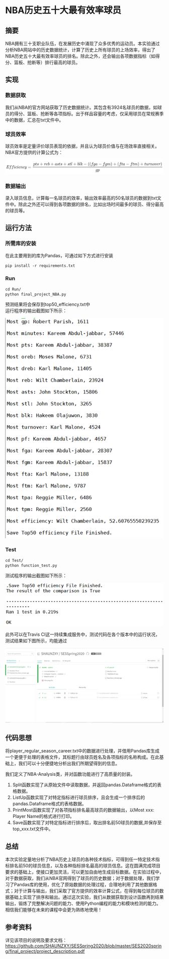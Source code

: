 # NBA历史五十大最有效率球员
## 摘要
NBA拥有三十支职业队伍，在发展历史中涌现了众多优秀的运动员。本实验通过分析NBA网站中的历史数据统计，计算了历史上所有球员的上场效率，得出了NBA历史五十大最有效率球员的排名。除此之外，还会输出各项数据指标（如得分、篮板、抢断等）排行最高的球员。

## 实现
### 数据获取
我们从NBA的官方网站获取了历史数据统计。其包含有3924名球员的数据，如球员的得分、篮板、抢断等各项指标。出于样品容量的考虑，仅采用球员在常规赛季中的数据，汇总在txt文件中。

### 球员效率
球员效率是定量评价球员表现的依据，并且认为球员价值与在场效率直接相关。NBA官方提供的计算公式为：  

![程序运行输出截图](https://github.com/SHAUNZXY/SESSpring2020/blob/master/SES2020spring/final_project/Formula.png)


### 数据输出
录入球员信息，计算每一名球员的效率，输出效率最高的50名球员的数据到txt文件中。除此之外还可以得到各项数据的排名，比如出场时间最多的球员、得分最高的球员等。

## 运行方法

### 所需库的安装
在此主要用到的库为Pandas，可通过如下方式进行安装  
```
pip install -r requirements.txt
```
### Run
```
cd Run/
python final_project_NBA.py
```
预测结果将会保存到top50_efficiency.txt中   
运行程序的输出截图如下所示：    
  
![程序运行输出截图](https://github.com/SHAUNZXY/SESSpring2020/blob/master/SES2020spring/final_project/Run/Output.png)

### Test
```
cd Test/
python function_test.py
```
测试程序的输出截图如下所示：  
 
![程序运行输出截图](https://github.com/SHAUNZXY/SESSpring2020/blob/master/SES2020spring/final_project/Test/Output.png)

此外可以在Travis CI这一持续集成服务中，测试代码在各个版本中的运行状况，测试结果如下图所示，均能通过  

![程序运行输出截图](https://github.com/SHAUNZXY/SESSpring2020/blob/master/SES2020spring/final_project/Travis_CI_Result.png)

## 代码思想
将player_regular_season_career.txt中的数据进行处理，并借用Pandas库生成一个更便于处理的表格文件，其标题行由球员姓名及各项指标的名称构成。在此基础上，我们可以十分便捷地分析出我们所期望得到的信息。  
  
我们定义了NBA-Analysis类，并对函数功能进行了高质量的封装。  
1. Split函数实现了从原始文件中读取数据，并返回pandas.Dataframe格式的表格数据。  
2. ListUp函数实现了对特定指标进行球员排序，且会生成一个排序后的pandas.Dataframe格式的表格数据。  
3. PrintMost函数实现了对各项指标排名最高球员的数据输出，以Most xxx: Player Name的格式进行打印。
4. Save函数实现了对特定指标进行排序后，取出排名前50球员的数据,并保存至top_xxx.txt文件中。

## 总结
本次实验定量地分析了NBA历史上球员的各种技术指标，可得到任一特定技术指标排名前50的球员信息，以及各种指标排名最高的球员信息。这在圆满完成项目要求的基础上，使接口更加灵活，可以更加自由地生成目标数据。在实验过程中，对于数据获取，我们从NBA官网得到了球员的历史数据；对于数据处理，我们学习了Pandas库的使用，优化了原始数据的处理过程，合理地利用了其他数据格式；对于计算与输出，我们采取了官方提供的效率计算公式，在得到每位球员的数据基础上实现了排序和输出。通过这次实验，我们从数据获取到设计函数再到结果输出，锻炼了完整解决问题的能力、使用Python编程的能力和模块检测的能力。相信我们能够在未来的课程中会更为熟练地使用！


## 参考资料
详见该项目的说明及要求文档：https://github.com/SHAUNZXY/SESSpring2020/blob/master/SES2020spring/final_project/project_description.pdf  